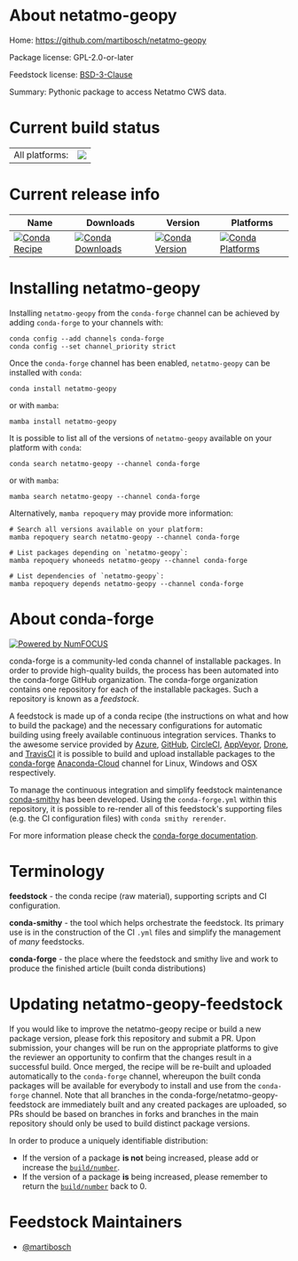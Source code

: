 About netatmo-geopy
===================

Home: https://github.com/martibosch/netatmo-geopy

Package license: GPL-2.0-or-later

Feedstock license: [BSD-3-Clause](https://github.com/conda-forge/netatmo-geopy-feedstock/blob/main/LICENSE.txt)

Summary: Pythonic package to access Netatmo CWS data.

Current build status
====================


<table><tr><td>All platforms:</td>
    <td>
      <a href="https://dev.azure.com/conda-forge/feedstock-builds/_build/latest?definitionId=15808&branchName=main">
        <img src="https://dev.azure.com/conda-forge/feedstock-builds/_apis/build/status/netatmo-geopy-feedstock?branchName=main">
      </a>
    </td>
  </tr>
</table>

Current release info
====================

| Name | Downloads | Version | Platforms |
| --- | --- | --- | --- |
| [![Conda Recipe](https://img.shields.io/badge/recipe-netatmo--geopy-green.svg)](https://anaconda.org/conda-forge/netatmo-geopy) | [![Conda Downloads](https://img.shields.io/conda/dn/conda-forge/netatmo-geopy.svg)](https://anaconda.org/conda-forge/netatmo-geopy) | [![Conda Version](https://img.shields.io/conda/vn/conda-forge/netatmo-geopy.svg)](https://anaconda.org/conda-forge/netatmo-geopy) | [![Conda Platforms](https://img.shields.io/conda/pn/conda-forge/netatmo-geopy.svg)](https://anaconda.org/conda-forge/netatmo-geopy) |

Installing netatmo-geopy
========================

Installing `netatmo-geopy` from the `conda-forge` channel can be achieved by adding `conda-forge` to your channels with:

```
conda config --add channels conda-forge
conda config --set channel_priority strict
```

Once the `conda-forge` channel has been enabled, `netatmo-geopy` can be installed with `conda`:

```
conda install netatmo-geopy
```

or with `mamba`:

```
mamba install netatmo-geopy
```

It is possible to list all of the versions of `netatmo-geopy` available on your platform with `conda`:

```
conda search netatmo-geopy --channel conda-forge
```

or with `mamba`:

```
mamba search netatmo-geopy --channel conda-forge
```

Alternatively, `mamba repoquery` may provide more information:

```
# Search all versions available on your platform:
mamba repoquery search netatmo-geopy --channel conda-forge

# List packages depending on `netatmo-geopy`:
mamba repoquery whoneeds netatmo-geopy --channel conda-forge

# List dependencies of `netatmo-geopy`:
mamba repoquery depends netatmo-geopy --channel conda-forge
```


About conda-forge
=================

[![Powered by
NumFOCUS](https://img.shields.io/badge/powered%20by-NumFOCUS-orange.svg?style=flat&colorA=E1523D&colorB=007D8A)](https://numfocus.org)

conda-forge is a community-led conda channel of installable packages.
In order to provide high-quality builds, the process has been automated into the
conda-forge GitHub organization. The conda-forge organization contains one repository
for each of the installable packages. Such a repository is known as a *feedstock*.

A feedstock is made up of a conda recipe (the instructions on what and how to build
the package) and the necessary configurations for automatic building using freely
available continuous integration services. Thanks to the awesome service provided by
[Azure](https://azure.microsoft.com/en-us/services/devops/), [GitHub](https://github.com/),
[CircleCI](https://circleci.com/), [AppVeyor](https://www.appveyor.com/),
[Drone](https://cloud.drone.io/welcome), and [TravisCI](https://travis-ci.com/)
it is possible to build and upload installable packages to the
[conda-forge](https://anaconda.org/conda-forge) [Anaconda-Cloud](https://anaconda.org/)
channel for Linux, Windows and OSX respectively.

To manage the continuous integration and simplify feedstock maintenance
[conda-smithy](https://github.com/conda-forge/conda-smithy) has been developed.
Using the ``conda-forge.yml`` within this repository, it is possible to re-render all of
this feedstock's supporting files (e.g. the CI configuration files) with ``conda smithy rerender``.

For more information please check the [conda-forge documentation](https://conda-forge.org/docs/).

Terminology
===========

**feedstock** - the conda recipe (raw material), supporting scripts and CI configuration.

**conda-smithy** - the tool which helps orchestrate the feedstock.
                   Its primary use is in the construction of the CI ``.yml`` files
                   and simplify the management of *many* feedstocks.

**conda-forge** - the place where the feedstock and smithy live and work to
                  produce the finished article (built conda distributions)


Updating netatmo-geopy-feedstock
================================

If you would like to improve the netatmo-geopy recipe or build a new
package version, please fork this repository and submit a PR. Upon submission,
your changes will be run on the appropriate platforms to give the reviewer an
opportunity to confirm that the changes result in a successful build. Once
merged, the recipe will be re-built and uploaded automatically to the
`conda-forge` channel, whereupon the built conda packages will be available for
everybody to install and use from the `conda-forge` channel.
Note that all branches in the conda-forge/netatmo-geopy-feedstock are
immediately built and any created packages are uploaded, so PRs should be based
on branches in forks and branches in the main repository should only be used to
build distinct package versions.

In order to produce a uniquely identifiable distribution:
 * If the version of a package **is not** being increased, please add or increase
   the [``build/number``](https://docs.conda.io/projects/conda-build/en/latest/resources/define-metadata.html#build-number-and-string).
 * If the version of a package **is** being increased, please remember to return
   the [``build/number``](https://docs.conda.io/projects/conda-build/en/latest/resources/define-metadata.html#build-number-and-string)
   back to 0.

Feedstock Maintainers
=====================

* [@martibosch](https://github.com/martibosch/)

